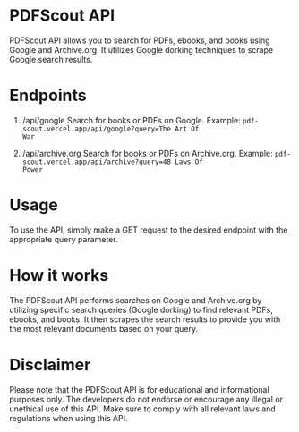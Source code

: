 # PDFScout API

PDFScout API allows you to search for PDFs, ebooks, and books using Google and Archive.org. It utilizes Google dorking techniques to scrape Google search results.

<h1>Endpoints</h1>

1. /api/google
    Search for books or PDFs on Google.
    Example: <code>pdf-scout.vercel.app/api/google?query=The Art Of War</code>

2. /api/archive.org
    Search for books or PDFs on Archive.org.
    Example: <code>pdf-scout.vercel.app/api/archive?query=48 Laws Of Power</code>

<h1>Usage</h1>

To use the API, simply make a GET request to the desired endpoint with the appropriate query parameter.

<h1>How it works</h1>

The PDFScout API performs searches on Google and Archive.org by utilizing specific search queries (Google dorking) to find relevant PDFs, ebooks, and books. It then scrapes the search results to provide you with the most relevant documents based on your query.

<h1>Disclaimer</h1>

Please note that the PDFScout API is for educational and informational purposes only. The developers do not endorse or encourage any illegal or unethical use of this API. Make sure to comply with all relevant laws and regulations when using this API.